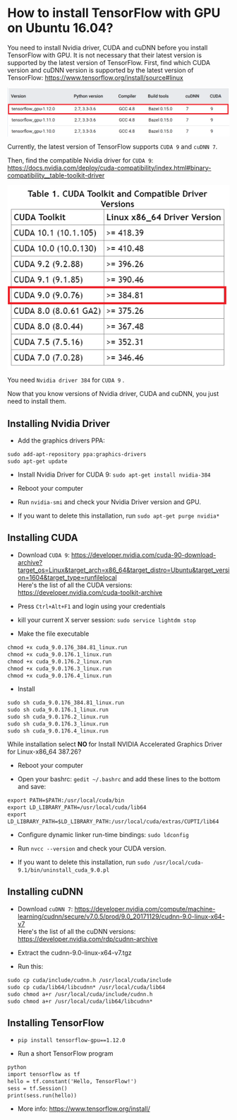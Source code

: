# How to install TensorFlow with GPU on Ubuntu 16.04?

You need to install Nvidia driver, CUDA and cuDNN before you install TensorFlow with GPU.
It is not necessary that their latest version is supported by the latest version of TensorFlow.
First, find which CUDA version and cuDNN version is supported by the latest version of TensorFlow: https://www.tensorflow.org/install/source#linux

<img src="https://github.com/gtatiya/Tutorials/blob/master/Ubuntu/TensorFlow_Linux_Versions.png" align="middle">

Currently, the latest version of TensorFlow supports `CUDA 9` and `cuDNN 7`.

Then, find the compatible Nvidia driver for `CUDA 9`: https://docs.nvidia.com/deploy/cuda-compatibility/index.html#binary-compatibility__table-toolkit-driver

<img src="https://github.com/gtatiya/Tutorials/blob/master/Ubuntu/CUDA_Driver_Version.png" align="middle">

You need `Nvidia driver 384` for `CUDA 9` .

Now that you know versions of Nvidia driver, CUDA and cuDNN, you just need to install them.

## Installing Nvidia Driver

- Add the graphics drivers PPA:
```
sudo add-apt-repository ppa:graphics-drivers
sudo apt-get update
```

- Install Nvidia Driver for CUDA 9:
	`sudo apt-get install nvidia-384`

- Reboot your computer

- Run `nvidia-smi` and check your Nvidia Driver version and GPU.

- If you want to delete this installation, run `sudo apt-get purge nvidia*`

## Installing CUDA

- Download `CUDA 9`: https://developer.nvidia.com/cuda-90-download-archive?target_os=Linux&target_arch=x86_64&target_distro=Ubuntu&target_version=1604&target_type=runfilelocal <br>
Here's the list of all the CUDA versions: https://developer.nvidia.com/cuda-toolkit-archive

- Press `Ctrl+Alt+F1` and login using your credentials

- kill your current X server session: `sudo service lightdm stop`

- Make the file executable

```
chmod +x cuda_9.0.176_384.81_linux.run
chmod +x cuda_9.0.176.1_linux.run
chmod +x cuda_9.0.176.2_linux.run
chmod +x cuda_9.0.176.3_linux.run
chmod +x cuda_9.0.176.4_linux.run
```

- Install

```
sudo sh cuda_9.0.176_384.81_linux.run
sudo sh cuda_9.0.176.1_linux.run
sudo sh cuda_9.0.176.2_linux.run
sudo sh cuda_9.0.176.3_linux.run
sudo sh cuda_9.0.176.4_linux.run
```

While installation select <b> NO </b> for Install NVIDIA Accelerated Graphics Driver for Linux-x86_64 387.26?

- Reboot your computer

- Open your bashrc: `gedit ~/.bashrc` and add these lines to the bottom and save:

```
export PATH=$PATH:/usr/local/cuda/bin
export LD_LIBRARY_PATH=/usr/local/cuda/lib64
export LD_LIBRARY_PATH=$LD_LIBRARY_PATH:/usr/local/cuda/extras/CUPTI/lib64
```

- Configure dynamic linker run-time bindings: `sudo ldconfig`

- Run `nvcc --version` and check your CUDA version.

- If you want to delete this installation, run `sudo /usr/local/cuda-9.1/bin/uninstall_cuda_9.0.pl` 

## Installing cuDNN

- Download `cuDNN 7`: https://developer.nvidia.com/compute/machine-learning/cudnn/secure/v7.0.5/prod/9.0_20171129/cudnn-9.0-linux-x64-v7 <br>
Here's the list of all the cuDNN versions: https://developer.nvidia.com/rdp/cudnn-archive

- Extract the cudnn-9.0-linux-x64-v7.tgz

- Run this:
```
sudo cp cuda/include/cudnn.h /usr/local/cuda/include
sudo cp cuda/lib64/libcudnn* /usr/local/cuda/lib64
sudo chmod a+r /usr/local/cuda/include/cudnn.h
sudo chmod a+r /usr/local/cuda/lib64/libcudnn*
```

## Installing TensorFlow

- `pip install tensorflow-gpu==1.12.0`

- Run a short TensorFlow program

```
python
import tensorflow as tf
hello = tf.constant('Hello, TensorFlow!')
sess = tf.Session()
print(sess.run(hello))
```

- More info: https://www.tensorflow.org/install/
